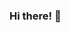 ### Hi there! 👋

<!--
**jdoug28/jdoug28** is a ✨ _special_ ✨ repository because its `README.md` (this file) appears on your GitHub profile.

- Computer Science Student
